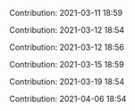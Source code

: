 Contribution: 2021-03-11 18:59

Contribution: 2021-03-12 18:54

Contribution: 2021-03-12 18:56

Contribution: 2021-03-15 18:59

Contribution: 2021-03-19 18:54

Contribution: 2021-04-06 18:54

